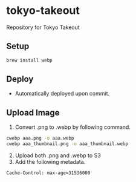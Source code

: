 # tokyo-takeout
Repository for Tokyo Takeout

## Setup

```bash
brew install webp
```

## Deploy
- Automatically deployed upon commit.

## Upload Image
1. Convert .png to .webp by following command.
```bash
cwebp aaa.png -o aaa.webp
cwebp aaa_thumbnail.png -o aaa_thumbnail.webp
```
2. Upload both .png and .webp to S3
3. Add the following metadata.
```
Cache-Control: max-age=31536000
```
